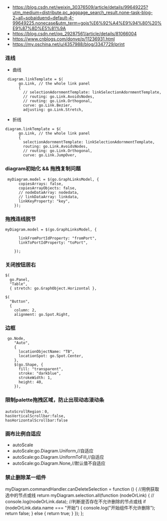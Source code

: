 - https://blog.csdn.net/weixin_30376509/article/details/99649225?utm_medium=distribute.pc_aggpage_search_result.none-task-blog-2~all~sobaiduend~default-4-99649225.nonecase&utm_term=gojs%E6%92%A4%E9%94%80%20%E9%87%8D%E5%81%9A
- https://blog.csdn.net/qq_29287561/article/details/81066004
- https://www.cnblogs.com/donve/p/11236931.html
- https://my.oschina.net/u/4357988/blog/3347729/print
### 连线
- 曲线
```
 diagram.linkTemplate = $(
      go.Link, // the whole link panel
      {
        // selectionAdornmentTemplate: linkSelectionAdornmentTemplate,
        // routing: go.Link.AvoidsNodes,
        // routing: go.Link.Orthogonal,
        curve: go.Link.Bezier,
        adjusting: go.Link.Stretch,
```
- 折线
```
diagram.linkTemplate = $(
      go.Link, // the whole link panel
      {
        selectionAdornmentTemplate: linkSelectionAdornmentTemplate,
        routing: go.Link.AvoidsNodes,
        // routing: go.Link.Orthogonal,
        curve: go.Link.JumpOver,
```

### diagram初始化 && 拖拽复制问题
```
 myDiagram.model = $(go.GraphLinksModel, {
      copiesArrays: false,
      copiesArrayObjects: false,
      // nodeDataArray: nodedata,
      // linkDataArray: linkdata,
      linkKeyProperty: "key",
    });
```

### 拖拽连线脱节
```
myDiagram.model = $(go.GraphLinksModel, {
     
      linkFromPortIdProperty: "fromPort",
      linkToPortIdProperty: "toPort",
     
    });
```

### 关闭按钮居右

```
$(
  go.Panel,
  "Table",
  { stretch: go.GraphObject.Horizontal },

$(
  "Button",
  {
    column: 2,
    alignment: go.Spot.Right,
```

### 边框
```
 go.Node,
    "Auto",
    {
      locationObjectName: "TB",
      locationSpot: go.Spot.Center,
    },
    $(go.Shape, {
      fill: "transparent",
      stroke: "darkblue",
      strokeWidth: 1,
      height: 40,
    }),
```

### 限制palette拖拽区域，防止出现动态滚动条
```
autoScrollRegion：0,
hasVerticalScrollbar:false,
hasHorizontalScrollbar:false
```

### 画布比例自适应
- autoScale
- autoScale:go.Diagram.Uniform,//自适应
- autoScale:go.Diagram.UniformToFill,//自适应
- autoScale:go.Diagram.None,//默认值不自适应

### 禁止删除某一组件
myDiagram.commandHandler.canDeleteSelection = function () {
      //用例获取选中的节点或线
      return myDiagram.selection.all(function (nodeOrLink) {
        // console.log(nodeOrLink.data);
        //判断是否存在不允许删除的节点或线
        if (nodeOrLink.data.name === "开始") {
          console.log("开始组件不允许删除");
          return false;
        } else {
          return true;
        }
      });
    };
